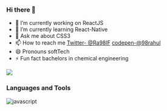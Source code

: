 ### Hi there 👋

<!--
**98rahul/98rahul** is a ✨ _special_ ✨ repository because its `README.md` (this file) appears on your GitHub profile.
👯 I’m looking to collaborate on ...
- 🤔 I’m looking for help with ...
Here are some ideas to get you started:
-->
- 🔭 I’m currently working on ReactJS
- 🌱 I’m currently learning React-Native
- 💬 Ask me about CSS3
- 📫 How to reach me [Twitter- @Ra98lF](https://twitter.com/Ra98lF)
[codepen-@98rahul](https://codepen.io/98rahul)
- 😄 Pronouns softTech
- ⚡ Fun fact bachelors in chemical engineering 

<img src="https://github-readme-stats.vercel.app/api?username=98rahul&&show_icons=true&title_color=462525&icon_color=212121&text_color=462525&bg_color=dbdbdb"  />

### Languages and Tools

![javascript](https://user-images.githubusercontent.com/71221556/158528302-125a349d-4065-4fe0-a478-70c9403340a1.png)
